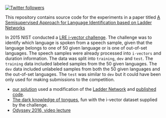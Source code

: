 <a target="_blank" href="http://twitter.com/udibr"><img alt='Twitter followers' src="https://img.shields.io/twitter/follow/udibr.svg?style=social"></a>

This repository contains source code for the experiments in a paper titled [A Semisupervised Approach for Language Identification based on Ladder Networks](http://arxiv.org/pdf/1604.00317v1.pdf)

In 2015 NIST conducted a [LRE i-vector challenge](https://ivectorchallenge.nist.gov/evaluations/2).
The challenge was to identify which language is spoken from a speech sample, given that the language belongs 
to one of 50 given language or is one of out-of-set languages.
The speech samples were already processed into `i-vectors` and duration information.
The data was split into `training`, `dev` and `test`.
The `training` data included labeled samples from the 50 given languages.
The `dev` data included unlabeled samples from both the 50 given languages and the out-of-set languages.
The `test` was similar to `dev` but it could have been only used for making submissions to the competition.

* [our solution](./A%20Semisupervised%20Approach%20for%20Language%20Identification%20based%20on%20Ladder%20Networks.ipynb) used a modification of the [Ladder Network](http://arxiv.org/abs/1507.02672) and [published code](https://github.com/CuriousAI/ladder).
* [The dark knowledge of tongues](./The%20dark%20knowledge%20of%20tongues.ipynb), fun with the i-vector dataset supplied by the challenge.
* [Odyssey 2016, video lecture](https://www.superlectures.com/odyssey2016/a-semisupervised-approach-for-language-identification-based-on-ladder-networks)
